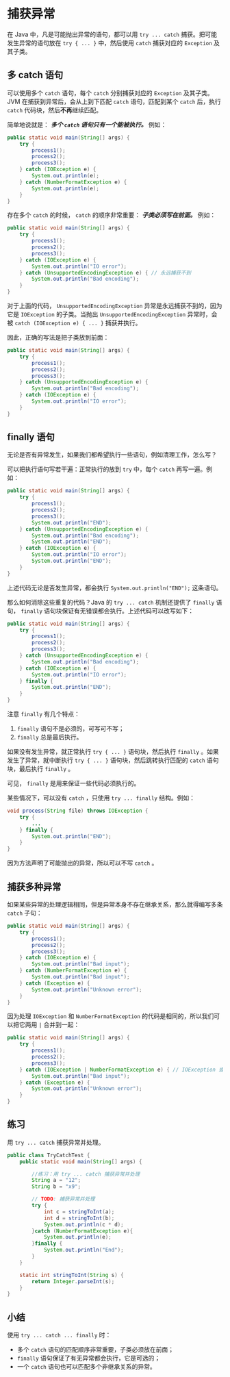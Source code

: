 # **捕获异常**


在 Java 中，凡是可能抛出异常的语句，都可以用 `try ... catch` 捕获。把可能发生异常的语句放在 `try { ... }` 中，然后使用 `catch` 捕获对应的 `Exception` 及其子类。


## 多 catch 语句

可以使用多个 `catch` 语句，每个 `catch` 分别捕获对应的 `Exception` 及其子类。 JVM 在捕获到异常后，会从上到下匹配 `catch` 语句，匹配到某个 `catch` 后，执行 `catch` 代码块，然后**不再**继续匹配。

简单地说就是： ***多个 `catch` 语句只有一个能被执行。*** 例如：

```java
public static void main(String[] args) {
    try {
        process1();
        process2();
        process3();
    } catch (IOException e) {
        System.out.println(e);
    } catch (NumberFormatException e) {
        System.out.println(e);
    }
}
```

存在多个 `catch` 的时候， `catch` 的顺序非常重要： ***子类必须写在前面。*** 例如：


```java
public static void main(String[] args) {
    try {
        process1();
        process2();
        process3();
    } catch (IOException e) {
        System.out.println("IO error");
    } catch (UnsupportedEncodingException e) { // 永远捕获不到
        System.out.println("Bad encoding");
    }
}
```


对于上面的代码， `UnsupportedEncodingException` 异常是永远捕获不到的，因为它是 `IOException` 的子类。当抛出 `UnsupportedEncodingException` 异常时，会被 `catch (IOException e) { ... }` 捕获并执行。

因此，正确的写法是把子类放到前面：


```java
public static void main(String[] args) {
    try {
        process1();
        process2();
        process3();
    } catch (UnsupportedEncodingException e) {
        System.out.println("Bad encoding");
    } catch (IOException e) {
        System.out.println("IO error");
    }
}
```


## finally 语句


无论是否有异常发生，如果我们都希望执行一些语句，例如清理工作，怎么写？

可以把执行语句写若干遍：正常执行的放到 `try` 中，每个 `catch` 再写一遍。例如：


```java
public static void main(String[] args) {
    try {
        process1();
        process2();
        process3();
        System.out.println("END");
    } catch (UnsupportedEncodingException e) {
        System.out.println("Bad encoding");
        System.out.println("END");
    } catch (IOException e) {
        System.out.println("IO error");
        System.out.println("END");
    }
}
```

上述代码无论是否发生异常，都会执行 `System.out.println("END");` 这条语句。

那么如何消除这些重复的代码？Java 的 `try ... catch` 机制还提供了 `finally` 语句， `finally` 语句块保证有无错误都会执行。上述代码可以改写如下：


```java
public static void main(String[] args) {
    try {
        process1();
        process2();
        process3();
    } catch (UnsupportedEncodingException e) {
        System.out.println("Bad encoding");
    } catch (IOException e) {
        System.out.println("IO error");
    } finally {
        System.out.println("END");
    }
}
```


注意 `finally` 有几个特点：

1. `finally` 语句不是必须的，可写可不写；
2. `finally` 总是最后执行。


如果没有发生异常，就正常执行 `try { ... }` 语句块，然后执行 `finally` 。如果发生了异常，就中断执行 `try { ... }` 语句块，然后跳转执行匹配的 `catch` 语句块，最后执行 `finally` 。

可见， `finally` 是用来保证一些代码必须执行的。

某些情况下，可以没有 `catch` ，只使用 `try ... finally` 结构。例如：


```java
void process(String file) throws IOException {
    try {
        ...
    } finally {
        System.out.println("END");
    }
}
```


因为方法声明了可能抛出的异常，所以可以不写 `catch` 。


## 捕获多种异常


如果某些异常的处理逻辑相同，但是异常本身不存在继承关系，那么就得编写多条 `catch` 子句：


```java
public static void main(String[] args) {
    try {
        process1();
        process2();
        process3();
    } catch (IOException e) {
        System.out.println("Bad input");
    } catch (NumberFormatException e) {
        System.out.println("Bad input");
    } catch (Exception e) {
        System.out.println("Unknown error");
    }
}
```


因为处理 `IOException` 和 `NumberFormatException` 的代码是相同的，所以我们可以把它两用 `|` 合并到一起：


```java
public static void main(String[] args) {
    try {
        process1();
        process2();
        process3();
    } catch (IOException | NumberFormatException e) { // IOException 或 NumberFormatException
        System.out.println("Bad input");
    } catch (Exception e) {
        System.out.println("Unknown error");
    }
}
```


## 练习

用 `try ... catch` 捕获异常并处理。

```java
public class TryCatchTest {
    public static void main(String[] args) {

        //练习：用 try ... catch 捕获异常并处理
        String a = "12";
        String b = "x9";

        // TODO: 捕获异常并处理
        try {
            int c = stringToInt(a);
            int d = stringToInt(b);
            System.out.println(c * d);
        }catch (NumberFormatException e){
            System.out.println(e);
        }finally {
            System.out.println("End");
        }
    }

    static int stringToInt(String s) {
        return Integer.parseInt(s);
    }
}
```


## 小结


使用 `try ... catch ... finally` 时：
- 多个 `catch` 语句的匹配顺序非常重要，子类必须放在前面；
- `finally` 语句保证了有无异常都会执行，它是可选的；
- 一个 `catch` 语句也可以匹配多个非继承关系的异常。






